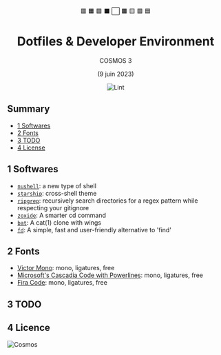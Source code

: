 <div align="center">

🟥
🟧
🟩
⬛
⬜
🟫
🟨
🟪
🟦

# Dotfiles & Developer Environment

COSMOS 3

(9 juin 2023)

![Lint](https://github.com/nzaero/cosmos3-unix-dev-conf/blob/main/__DOC__/1-img/icon/badge-lint-passing.svg)

</div>

## Summary

- [1 Softwares](#softwares)
- [2 Fonts](#fonts)
- [3 TODO](#todo)
- [4 License](#license)

## 1 Softwares

- [`nushell`](https://www.nushell.sh/): a new type of shell
- [`starship`](https://starship.rs/): cross-shell theme
- [`ripgrep`](https://github.com/BurntSushi/ripgrep): recursively search directories for a regex pattern while respecting your gitignore
- [`zoxide`](https://github.com/ajeetdsouza/zoxide): A smarter cd command
- [`bat`](https://github.com/sharkdp/bat): A cat(1) clone with wings
- [`fd`](https://github.com/sharkdp/fd): A simple, fast and user-friendly alternative to 'find'

## 2 Fonts

- [Victor Mono](https://rubjo.github.io/victor-mono/): mono, ligatures, free
- [Microsoft's Cascadia Code with Powerlines](https://github.com/microsoft/cascadia-code): mono, ligatures, free
- [Fira Code](https://github.com/tonsky/FiraCode): mono, ligatures, free

## 3 TODO

## 4 Licence

![Cosmos](https://github.com/nzaero/cosmos3-unix-dev-conf/blob/main/__DOC__/1-img/1cosmos.webp)
